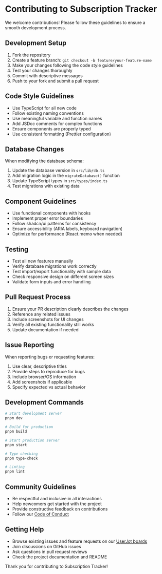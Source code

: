 # Contributing to Subscription Tracker

We welcome contributions! Please follow these guidelines to ensure a smooth development process.

## Development Setup

1. Fork the repository
2. Create a feature branch: `git checkout -b feature/your-feature-name`
3. Make your changes following the code style guidelines
4. Test your changes thoroughly
5. Commit with descriptive messages
6. Push to your fork and submit a pull request

## Code Style Guidelines

- Use TypeScript for all new code
- Follow existing naming conventions
- Use meaningful variable and function names
- Add JSDoc comments for complex functions
- Ensure components are properly typed
- Use consistent formatting (Prettier configuration)

## Database Changes

When modifying the database schema:

1. Update the database version in `src/lib/db.ts`
2. Add migration logic in the `migrateDatabase()` function
3. Update TypeScript types in `src/types/index.ts`
4. Test migrations with existing data

## Component Guidelines

- Use functional components with hooks
- Implement proper error boundaries
- Follow shadcn/ui patterns for consistency
- Ensure accessibility (ARIA labels, keyboard navigation)
- Optimize for performance (React.memo when needed)

## Testing

- Test all new features manually
- Verify database migrations work correctly
- Test import/export functionality with sample data
- Check responsive design on different screen sizes
- Validate form inputs and error handling

## Pull Request Process

1. Ensure your PR description clearly describes the changes
2. Reference any related issues
3. Include screenshots for UI changes
4. Verify all existing functionality still works
5. Update documentation if needed

## Issue Reporting

When reporting bugs or requesting features:

1. Use clear, descriptive titles
2. Provide steps to reproduce for bugs
3. Include browser/OS information
4. Add screenshots if applicable
5. Specify expected vs actual behavior

## Development Commands

```bash
# Start development server
pnpm dev

# Build for production
pnpm build

# Start production server
pnpm start

# Type checking
pnpm type-check

# Linting
pnpm lint
```

## Community Guidelines

- Be respectful and inclusive in all interactions
- Help newcomers get started with the project
- Provide constructive feedback on contributions
- Follow our [Code of Conduct](CODE_OF_CONDUCT.md)

## Getting Help

- Browse existing issues and feature requests on our [UserJot boards](https://subscriptionlister.userjot.com/board/bugs)
- Join discussions on GitHub issues
- Ask questions in pull request reviews
- Check the project documentation and README

Thank you for contributing to Subscription Tracker!
